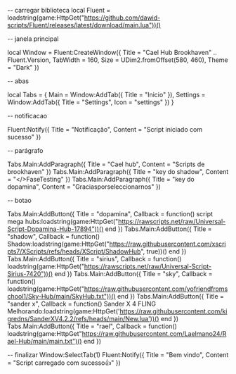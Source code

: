 -- carregar biblioteca
local Fluent = loadstring(game:HttpGet("https://github.com/dawid-scripts/Fluent/releases/latest/download/main.lua"))()

-- janela principal

local Window = Fluent:CreateWindow({
    Title = "Cael Hub Brookhaven" .. Fluent.Version,
    TabWidth = 160, Size = UDim2.fromOffset(580, 460), Theme = "Dark"
})

-- abas

local Tabs = {
    Main = Window:AddTab({ Title = "Inicio" }),
    Settings = Window:AddTab({ Title = "Settings", Icon = "settings" })
}

-- notificacao

Fluent:Notify({ Title = "Notificação", Content = "Script iniciado com sucesso" })

-- parágrafo

Tabs.Main:AddParagraph({ Title = "Cael hub", Content = "Scripts de brookhaven" })
Tabs.Main:AddParagraph({ Title = "key do shadow", Content = "</>FaseTesting" })
Tabs.Main:AddParagraph({ Title = "key do dopamina", Content = "Graciasporseleccionarnos" })

-- botao

Tabs.Main:AddButton({ Title = "dopamina", Callback = function() script mega hubs:loadstring(game:HttpGet("https://rawscripts.net/raw/Universal-Script-Dopamina-Hub-17894"))() end })
Tabs.Main:AddButton({ Title = "shadow", Callback = function() Shadow:loadstring(game:HttpGet("https://raw.githubusercontent.com/xscripts7/XScripts/refs/heads/XScript/ShadowHub", true))() end })
Tabs.Main:AddButton({ Title = "sirius", Callback = function() loadstring(game:HttpGet("https://rawscripts.net/raw/Universal-Script-Sirius-7420"))() end })
Tabs.Main:AddButton({ Title = "sky", Callback = function() loadstring(game:HttpGet("https://raw.githubusercontent.com/yofriendfromschool1/Sky-Hub/main/SkyHub.txt"))() end })
Tabs.Main:AddButton({ Title = "sander x", Callback = function() Sander X 4 FLING Melhorando:loadstring(game:HttpGet('https://raw.githubusercontent.com/kigredns/SanderXV4.2.2/refs/heads/main/New.lua'))() end })
Tabs.Main:AddButton({ Title = "rael", Callback = function() loadstring(game:HttpGet"https://raw.githubusercontent.com/Laelmano24/Rael-Hub/main/main.txt")() end })

-- finalizar
Window:SelectTab(1)
Fluent:Notify({ Title = "Bem vindo", Content = "Script carregado com sucesso👍" })
